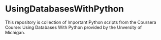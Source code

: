 # UsingDatabasesWithPython
This repository is collection of Important Python scripts from the Coursera Course: Using Databases With Python provided by the Unversity of Michigan.
